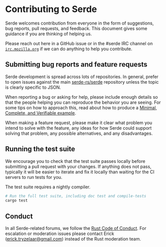 # Contributing to Serde

Serde welcomes contribution from everyone in the form of suggestions, bug
reports, pull requests, and feedback. This document gives some guidance if you
are thinking of helping us.

Please reach out here in a GitHub issue or in the #serde IRC channel on
[`irc.mozilla.org`] if we can do anything to help you contribute.

[`irc.mozilla.org`]: https://wiki.mozilla.org/IRC

## Submitting bug reports and feature requests

Serde development is spread across lots of repositories. In general, prefer to
open issues against the main [serde-rs/serde] repository unless the topic is
clearly specific to JSON.

[serde-rs/serde]: https://github.com/serde-rs/serde

When reporting a bug or asking for help, please include enough details so that
the people helping you can reproduce the behavior you are seeing. For some tips
on how to approach this, read about how to produce a [Minimal, Complete, and
Verifiable example].

[Minimal, Complete, and Verifiable example]: https://stackoverflow.com/help/mcve

When making a feature request, please make it clear what problem you intend to
solve with the feature, any ideas for how Serde could support solving that
problem, any possible alternatives, and any disadvantages.

## Running the test suite

We encourage you to check that the test suite passes locally before submitting a
pull request with your changes. If anything does not pass, typically it will be
easier to iterate and fix it locally than waiting for the CI servers to run
tests for you.

The test suite requires a nightly compiler.

```sh
# Run the full test suite, including doc test and compile-tests
cargo test
```

## Conduct

In all Serde-related forums, we follow the [Rust Code of Conduct]. For
escalation or moderation issues please contact Erick (erick.tryzelaar@gmail.com)
instead of the Rust moderation team.

[Rust Code of Conduct]: https://www.rust-lang.org/conduct.html
